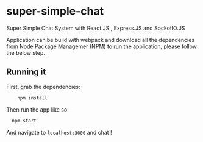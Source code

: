 # super-simple-chat
Super Simple Chat System with React.JS , Express.JS and SockotIO.JS

Application can be build with webpack and download all the dependencies from Node Package Managemer (NPM) to run the application, please follow the below step.

## Running it

First, grab the dependencies:
```bash
    npm install
```
Then run the app like so:

```bash
  npm start
```
And navigate to `localhost:3000` and chat !
